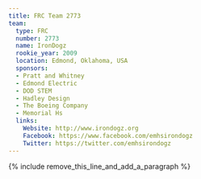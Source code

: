 ```yaml
---
title: FRC Team 2773
team:
  type: FRC
  number: 2773
  name: IronDogz
  rookie_year: 2009
  location: Edmond, Oklahoma, USA
  sponsors:
  - Pratt and Whitney
  - Edmond Electric
  - DOD STEM
  - Hadley Design
  - The Boeing Company
  - Memorial Hs
  links:
    Website: http://www.irondogz.org
    Facebook: https://www.facebook.com/emhsirondogz
    Twitter: https://twitter.com/emhsirondogz
---
```


{% include remove_this_line_and_add_a_paragraph %}
